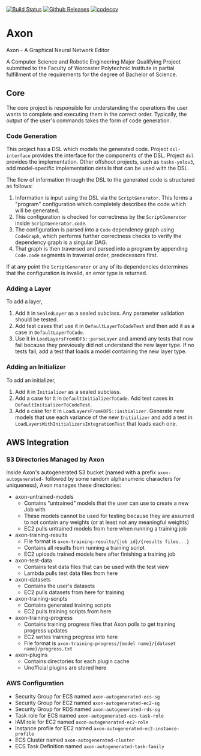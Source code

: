 [![Build Status](https://dev.azure.com/wpilib/DesktopTools/_apis/build/status/wpilibsuite.Axon?branchName=master)](https://dev.azure.com/wpilib/DesktopTools/_build/latest?definitionId=34&branchName=master)
[![Github Releases](https://img.shields.io/github/downloads/wpilibsuite/Axon/total.svg)](https://github.com/wpilibsuite/Axon/releases/latest)
[![codecov](https://codecov.io/gh/wpilibsuite/Axon/branch/master/graph/badge.svg)](https://codecov.io/gh/wpilibsuite/Axon)

# Axon

Axon - A Graphical Neural Network Editor

A Computer Science and Robotic Engineering Major Qualifying Project submitted to
the Faculty of Worcester Polytechnic Institute in partial fulfillment of the
requirements for the degree of Bachelor of Science.

## Core

The core project is responsible for understanding the operations the user wants
to complete and executing them in the correct order. Typically, the output of
the user's commands takes the form of code generation.

### Code Generation

This project has a DSL which models the generated code. Project `dsl-interface`
provides the interface for the components of the DSL. Project `dsl` provides
the implementation. Other offshoot projects, such as `tasks-yolov3`, add
model-specific implementation details that can be used with the DSL.

The flow of information through the DSL to the generated code is structured as
follows:

1. Information is input using the DSL via the `ScriptGenerator`. This forms a
"program" configuration which completely describes the code which will be
generated.
2. This configuration is checked for correctness by the `ScriptGenerator` inside
`ScriptGenerator.code`.
3. The configuration is parsed into a `Code` dependency graph using `CodeGraph`,
which performs further correctness checks to verify the dependency graph is a
singular DAG.
4. That graph is then traversed and parsed into a program by appending
`Code.code` segments in traversal order, predecessors first.

If at any point the `ScriptGenerator` or any of its dependencies determines
that the configuration is invalid, an error type is returned.

### Adding a Layer

To add a layer,

1. Add it in `SealedLayer` as a sealed subclass. Any parameter validation should be tested.
2. Add test cases that use it in `DefaultLayerToCodeTest` and then add it as a case in
`DefaultLayerToCode`.
3. Use it in `LoadLayersFromHDF5::parseLayer` and amend any tests that now fail because they
previously did not understand the new layer type. If no tests fail, add a test that loads a model
containing the new layer type.

### Adding an Initializer

To add an initializer,

1. Add it in `Initializer` as a sealed subclass.
2. Add a case for it in `DefaultInitializerToCode`. Add test cases in
`DefaultInitializerToCodeTest`.
3. Add a case for it in `LoadLayersFromHDF5::initializer`. Generate new models that use each
variance of the new `Initializer` and add a test in `LoadLayersWithInitializersIntegrationTest` that
loads each one. 

## AWS Integration

### S3 Directories Managed by Axon

Inside Axon's autogenerated S3 bucket (named with a prefix `axon-autogenerated-` followed by some
random alphanumeric characters for uniqueness), Axon manages these directories:

- axon-untrained-models
    - Contains “untrained” models that the user can use to create a new Job with
    - These models cannot be used for testing because they are assumed to not contain any weights (or at least not any meaningful weights)
    - EC2 pulls untrained models from here when running a training job
- axon-training-results
    - File format is `axon-training-results/{job id}/{results files...}`
    - Contains all results from running a training script
    - EC2 uploads trained models here after finishing a training job
- axon-test-data
    - Contains test data files that can be used with the test view
    - Lambda pulls test data files from here
- axon-datasets
    - Contains the user's datasets
    - EC2 pulls datasets from here for training
- axon-training-scripts
    - Contains generated training scripts
    - EC2 pulls training scripts from here
- axon-training-progress
    - Contains training progress files that Axon polls to get training progress updates
    - EC2 writes training progress into here
    - File format is `axon-training-progress/{model name}/{dataset name}/progress.txt`
- axon-plugins
    - Contains directories for each plugin cache
    - Unofficial plugins are stored here

### AWS Configuration

- Security Group for ECS named `axon-autogenerated-ecs-sg`
- Security Group for EC2 named `axon-autogenerated-ec2-sg`
- Security Group for RDS named `axon-autogenerated-rds-sg`
- Task role for ECS named `axon-autogenerated-ecs-task-role`
- IAM role for EC2 named `axon-autogenerated-ec2-role`
- Instance profile for EC2 named `axon-autogenerated-ec2-instance-profile`
- ECS Cluster named `axon-autogenerated-cluster`
- ECS Task Definition named `axon-autogenerated-task-family`
